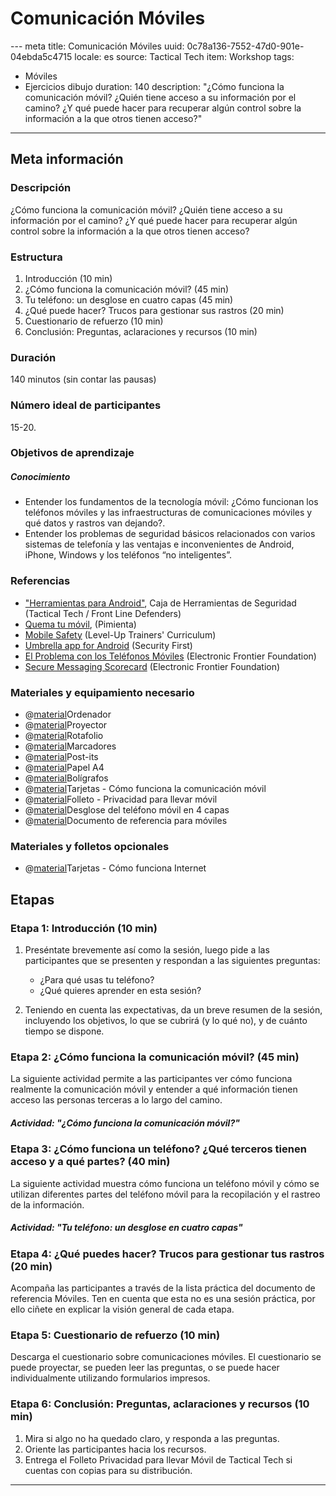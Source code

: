 # Comunicación Móviles

--- meta
title: Comunicación Móviles
uuid: 0c78a136-7552-47d0-901e-04ebda5c4715
locale: es
source: Tactical Tech
item: Workshop
tags:
  - Móviles
  - Ejercicios dibujo
duration:  140
description: "¿Cómo funciona la comunicación móvil? ¿Quién tiene acceso a su información por el camino? ¿Y qué puede hacer para recuperar algún control sobre la información a la que otros tienen acceso?"
---

## Meta información

### Descripción

¿Cómo funciona la comunicación móvil? ¿Quién tiene acceso a su información por el camino? ¿Y qué puede hacer para recuperar algún control sobre la información a la que otros tienen acceso?


### Estructura

1. Introducción (10 min)
2. ¿Cómo funciona la comunicación móvil? (45 min)
3. Tu teléfono: un desglose en cuatro capas (45 min)
4. ¿Qué puede hacer? Trucos para gestionar sus rastros (20 min)
5. Cuestionario de refuerzo (10 min)
6. Conclusión: Preguntas, aclaraciones y recursos (10 min)


### Duración

140 minutos (sin contar las pausas)


### Número ideal de participantes

15-20.


### Objetivos de aprendizaje

##### Conocimiento
- Entender los fundamentos de la tecnología móvil: ¿Cómo funcionan los teléfonos móviles y las infraestructuras de comunicaciones móviles y qué datos y rastros van dejando?.
- Entender los problemas de seguridad básicos relacionados con varios sistemas de telefonía y las ventajas e inconvenientes de Android, iPhone, Windows y los teléfonos “no inteligentes”.

### Referencias
- ["Herramientas para Android"](https://securityinabox.org/es/android/), Caja de Herramientas de Seguridad (Tactical Tech / Front Line Defenders)
- [Quema tu móvil](https://quematumovil.pimienta.org/), (Pimienta)
- [Mobile Safety](https://www.level-up.cc/curriculum/mobile-safety/) (Level-Up Trainers' Curriculum)
- [Umbrella app for Android](https://play.google.com/store/apps/details?id=org.secfirst.umbrella&hl=en) (Security First)
- [El Problema con los Teléfonos Móviles](https://ssd.eff.org/es/module/el-problema-con-los-tel%C3%A9fonos-m%C3%B3viles) (Electronic Frontier Foundation)
- [Secure Messaging Scorecard](https://www.eff.org/secure-messaging-scorecard) (Electronic Frontier Foundation)

### Materiales y equipamiento necesario
- @[material](0d1c2469-bc55-41da-8207-63edf8fd307b)Ordenador
- @[material](ce457811-1423-4ff0-93bb-7bc2fda1e844)Proyector
- @[material](e96c589f-f1c5-49de-8493-ca39de05a502)Rotafolio
- @[material](6d758ada-e6cf-4a56-a96b-f84dfe14181c)Marcadores
- @[material](f6cd74bf-5a89-4fdc-8122-e305f947e14c)Post-its
- @[material](16c01d17-9ba7-47d6-815a-75cf9633004f)Papel A4
- @[material](b6be8eed-7382-4594-bbe1-eaf471f8f081)Bolígrafos
- @[material](2c06216d-1383-4ec0-9048-5c5cc51cdde0)Tarjetas - Cómo funciona la comunicación móvil
- @[material](9392dacf-999c-4c33-a6d8-4545c1aee849)Folleto - Privacidad para llevar móvil
- @[material]()Desglose del teléfono móvil en 4 capas
- @[material]()Documento de referencia para móviles


### Materiales y folletos opcionales

- @[material](67c7149b-44f9-4b7a-b4ee-c8bf786b50dc)Tarjetas - Cómo funciona Internet


## Etapas

### Etapa 1: Introducción (10 min)

1. Preséntate brevemente así como la sesión, luego pide a las participantes que se presenten y respondan a las siguientes preguntas:
	- ¿Para qué usas tu teléfono?
	- ¿Qué quieres aprender en esta sesión?

2. Teniendo en cuenta las expectativas, da un breve resumen de la sesión, incluyendo los objetivos, lo que se cubrirá (y lo qué no), y de cuánto tiempo se dispone.


### Etapa 2: ¿Cómo funciona la comunicación móvil? (45 min)

La siguiente actividad permite a las participantes ver cómo funciona realmente la comunicación móvil y entender a qué información tienen acceso las personas terceras a lo largo del camino.


##### Actividad: "¿Cómo funciona la comunicación móvil?"


### Etapa 3: ¿Cómo funciona un teléfono? ¿Qué terceros tienen acceso y a qué partes? (40 min)
La siguiente actividad muestra cómo funciona un teléfono móvil y cómo se utilizan diferentes partes del teléfono móvil para la recopilación y el rastreo de la información.


##### Actividad: "Tu teléfono: un desglose en cuatro capas"


### Etapa 4: ¿Qué puedes hacer? Trucos para gestionar tus rastros (20 min)
Acompaña las participantes a través de la lista práctica del documento de referencia Móviles. Ten en cuenta que esta no es una sesión práctica, por ello ciñete en explicar la visión general de cada etapa.


### Etapa 5: Cuestionario de refuerzo (10 min)
Descarga el cuestionario sobre comunicaciones móviles. El cuestionario se puede proyectar, se pueden leer las preguntas, o se puede hacer individualmente utilizando formularios impresos.


### Etapa 6: Conclusión: Preguntas, aclaraciones y recursos (10 min)
1. Mira si algo no ha quedado claro, y responda a las preguntas.
2. Oriente las participantes hacia los recursos.
3. Entrega el Folleto Privacidad para llevar Móvil de Tactical Tech si cuentas con copias para su distribución.


-------------------------------
<!---
BCN_currículo/Capacitación/TEMPLATE
-->
